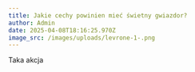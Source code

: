 ```yaml
---
title: Jakie cechy powinien mieć świetny gwiazdor?
author: Admin
date: 2025-04-08T18:16:25.970Z
image_src: /images/uploads/levrone-1-.png
---
```

T﻿aka akcja